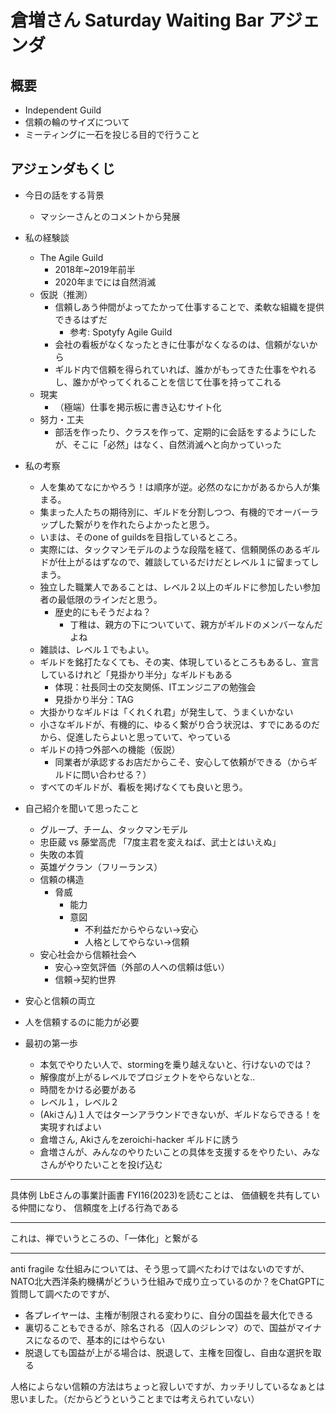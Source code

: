 # 倉増さん Saturday Waiting Bar アジェンダ
## 概要
- Independent Guild
- 信頼の輪のサイズについて
- ミーティングに一石を投じる目的で行うこと

## アジェンダもくじ
- 今日の話をする背景
  - マッシーさんとのコメントから発展
- 私の経験談
  - The Agile Guild
    - 2018年~2019年前半
    - 2020年までには自然消滅
  - 仮説（推測）
    - 信頼しあう仲間がよってたかって仕事することで、柔軟な組織を提供できるはずだ
      - 参考: Spotyfy Agile Guild
    - 会社の看板がなくなったときに仕事がなくなるのは、信頼がないから
    - ギルド内で信頼を得られていれば、誰かがもってきた仕事をやれるし、誰かがやってくれることを信じて仕事を持ってこれる
  - 現実
    - （極端）仕事を掲示板に書き込むサイト化
  - 努力・工夫
    - 部活を作ったり、クラスを作って、定期的に会話をするようにしたが、そこに「必然」はなく、自然消滅へと向かっていった
- 私の考察
  - 人を集めてなにかやろう！は順序が逆。必然のなにかがあるから人が集まる。
  - 集まった人たちの期待別に、ギルドを分割しつつ、有機的でオーバーラップした繋がりを作れたらよかったと思う。
  - いまは、そのone of guildsを目指しているところ。
  - 実際には、タックマンモデルのような段階を経て、信頼関係のあるギルドが仕上がるはずなので、雑談しているだけだとレベル１に留まってしまう。
  - 独立した職業人であることは、レベル２以上のギルドに参加したい参加者の最低限のラインだと思う。
    - 歴史的にもそうだよね？
      - 丁稚は、親方の下についていて、親方がギルドのメンバーなんだよね
  - 雑談は、レベル１でもよい。
  - ギルドを銘打たなくても、その実、体現しているところもあるし、宣言しているけれど「見掛かり半分」なギルドもある
    - 体現：社長同士の交友関係、ITエンジニアの勉強会
    - 見掛かり半分：TAG
  - 大掛かりなギルドは「くれくれ君」が発生して、うまくいかない
  - 小さなギルドが、有機的に、ゆるく繋がり合う状況は、すでにあるのだから、促進したらよいと思っていて、やっている
  - ギルドの持つ外部への機能（仮説）
    - 同業者が承認するお店だからこそ、安心して依頼ができる（からギルドに問い合わせる？）
  - すべてのギルドが、看板を掲げなくても良いと思う。
- 自己紹介を聞いて思ったこと
  - グループ、チーム、タックマンモデル
  - 忠臣蔵 vs 藤堂高虎 「7度主君を変えねば、武士とはいえぬ」
  - 失敗の本質
  - 英雄ゲクラン（フリーランス）
  - 信頼の構造
    - 脅威
      - 能力
      - 意図
        - 不利益だからやらない→安心
        - 人格としてやらない→信頼
  - 安心社会から信頼社会へ
    - 安心→空気評価（外部の人への信頼は低い）
    - 信頼→契約世界
- 安心と信頼の両立
- 人を信頼するのに能力が必要

- 最初の第一歩
  - 本気でやりたい人で、stormingを乗り越えないと、行けないのでは？
  - 解像度が上がるレベルでプロジェクトをやらないとな..
  - 時間をかける必要がある
  - レベル１，レベル２
  - (Akiさん)１人ではターンアラウンドできないが、ギルドならできる！を実現すればよい
  - 倉増さん, Akiさんをzeroichi-hacker ギルドに誘う
  - 倉増さんが、みんなのやりたいことの具体を支援するをやりたい、みなさんがやりたいことを投げ込む


---

具体例
LbEさんの事業計画書 FYI16(2023)を読むことは、
価値観を共有している仲間になり、
信頼度を上げる行為である

---

これは、禅でいうところの、「一体化」と繋がる

---

anti fragile な仕組みについては、そう思って調べたわけではないのですが、NATO北大西洋条約機構がどういう仕組みで成り立っているのか？をChatGPTに質問して調べたのですが、
- 各プレイヤーは、主権が制限される変わりに、自分の国益を最大化できる
- 裏切ることもできるが、除名される（囚人のジレンマ）ので、国益がマイナスになるので、基本的にはやらない
- 脱退しても国益が上がる場合は、脱退して、主権を回復し、自由な選択を取る

人格によらない信頼の方法はちょっと寂しいですが、カッチリしているなぁとは思いました。（だからどうということまでは考えられていない）